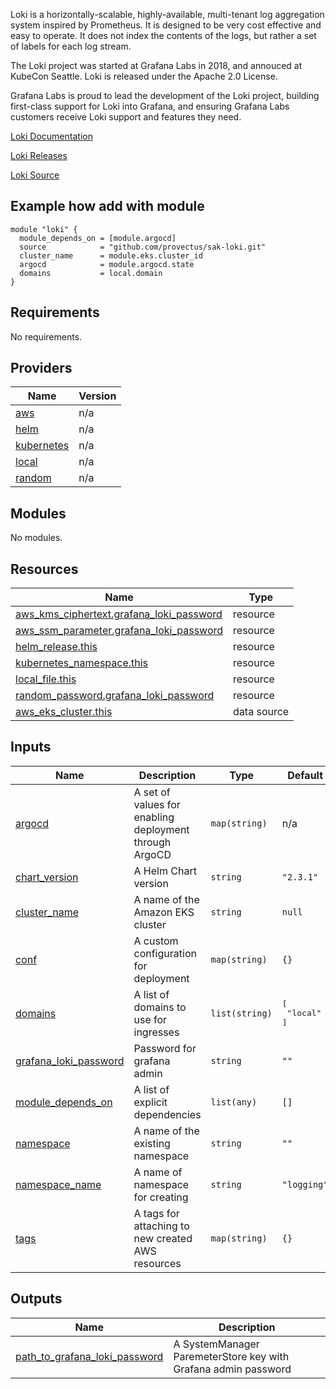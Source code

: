 Loki is a horizontally-scalable, highly-available, multi-tenant log aggregation system inspired by Prometheus. It is designed to be very cost effective and easy to operate. It does not index the contents of the logs, but rather a set of labels for each log stream.

The Loki project was started at Grafana Labs in 2018, and annouced at KubeCon Seattle. Loki is released under the Apache 2.0 License.

Grafana Labs is proud to lead the development of the Loki project, building first-class support for Loki into Grafana, and ensuring Grafana Labs customers receive Loki support and features they need.

[Loki Documentation](https://github.com/grafana/loki/blob/master/docs/README.md)

[Loki Releases](https://github.com/grafana/loki/releases)

[Loki Source](https://github.com/grafana/loki)

## Example how add with module
```
module "loki" {
  module_depends_on = [module.argocd]
  source            = "github.com/provectus/sak-loki.git"
  cluster_name      = module.eks.cluster_id
  argocd            = module.argocd.state
  domains           = local.domain
}
```

## Requirements

No requirements.

## Providers

| Name | Version |
|------|---------|
| <a name="provider_aws"></a> [aws](#provider\_aws) | n/a |
| <a name="provider_helm"></a> [helm](#provider\_helm) | n/a |
| <a name="provider_kubernetes"></a> [kubernetes](#provider\_kubernetes) | n/a |
| <a name="provider_local"></a> [local](#provider\_local) | n/a |
| <a name="provider_random"></a> [random](#provider\_random) | n/a |

## Modules

No modules.

## Resources

| Name | Type |
|------|------|
| [aws_kms_ciphertext.grafana_loki_password](https://registry.terraform.io/providers/hashicorp/aws/latest/docs/resources/kms_ciphertext) | resource |
| [aws_ssm_parameter.grafana_loki_password](https://registry.terraform.io/providers/hashicorp/aws/latest/docs/resources/ssm_parameter) | resource |
| [helm_release.this](https://registry.terraform.io/providers/hashicorp/helm/latest/docs/resources/release) | resource |
| [kubernetes_namespace.this](https://registry.terraform.io/providers/hashicorp/kubernetes/latest/docs/resources/namespace) | resource |
| [local_file.this](https://registry.terraform.io/providers/hashicorp/local/latest/docs/resources/file) | resource |
| [random_password.grafana_loki_password](https://registry.terraform.io/providers/hashicorp/random/latest/docs/resources/password) | resource |
| [aws_eks_cluster.this](https://registry.terraform.io/providers/hashicorp/aws/latest/docs/data-sources/eks_cluster) | data source |

## Inputs

| Name | Description | Type | Default | Required |
|------|-------------|------|---------|:--------:|
| <a name="input_argocd"></a> [argocd](#input\_argocd) | A set of values for enabling deployment through ArgoCD | `map(string)` | n/a | yes |
| <a name="input_chart_version"></a> [chart\_version](#input\_chart\_version) | A Helm Chart version | `string` | `"2.3.1"` | no |
| <a name="input_cluster_name"></a> [cluster\_name](#input\_cluster\_name) | A name of the Amazon EKS cluster | `string` | `null` | no |
| <a name="input_conf"></a> [conf](#input\_conf) | A custom configuration for deployment | `map(string)` | `{}` | no |
| <a name="input_domains"></a> [domains](#input\_domains) | A list of domains to use for ingresses | `list(string)` | <pre>[<br>  "local"<br>]</pre> | no |
| <a name="input_grafana_loki_password"></a> [grafana\_loki\_password](#input\_grafana\_loki\_password) | Password for grafana admin | `string` | `""` | no |
| <a name="input_module_depends_on"></a> [module\_depends\_on](#input\_module\_depends\_on) | A list of explicit dependencies | `list(any)` | `[]` | no |
| <a name="input_namespace"></a> [namespace](#input\_namespace) | A name of the existing namespace | `string` | `""` | no |
| <a name="input_namespace_name"></a> [namespace\_name](#input\_namespace\_name) | A name of namespace for creating | `string` | `"logging"` | no |
| <a name="input_tags"></a> [tags](#input\_tags) | A tags for attaching to new created AWS resources | `map(string)` | `{}` | no |

## Outputs

| Name | Description |
|------|-------------|
| <a name="output_path_to_grafana_loki_password"></a> [path\_to\_grafana\_loki\_password](#output\_path\_to\_grafana\_loki\_password) | A SystemManager ParemeterStore key with Grafana admin password |